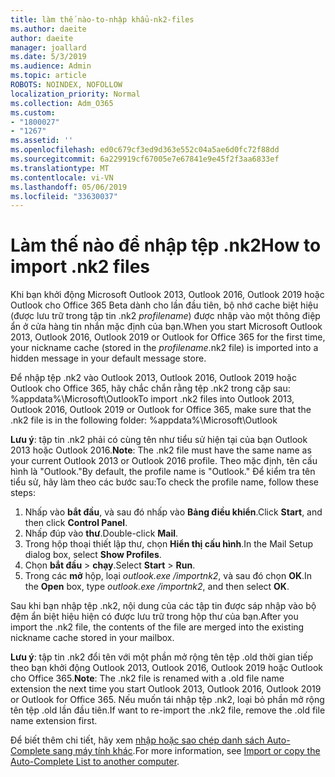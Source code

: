 ```yaml
---
title: làm thế nào-to-nhập khẩu-nk2-files
ms.author: daeite
author: daeite
manager: joallard
ms.date: 5/3/2019
ms.audience: Admin
ms.topic: article
ROBOTS: NOINDEX, NOFOLLOW
localization_priority: Normal
ms.collection: Adm_O365
ms.custom:
- "1800027"
- "1267"
ms.assetid: ''
ms.openlocfilehash: ed0c679cf3ed9d363e552c04a5ae6d0fc72f88dd
ms.sourcegitcommit: 6a229919cf67005e7e67841e9e45f2f3aa6833ef
ms.translationtype: MT
ms.contentlocale: vi-VN
ms.lasthandoff: 05/06/2019
ms.locfileid: "33630037"
---
```

# <a name="how-to-import-nk2-files"></a><span data-ttu-id="431ee-102">Làm thế nào để nhập tệp .nk2</span><span class="sxs-lookup"><span data-stu-id="431ee-102">How to import .nk2 files</span></span> 

<span data-ttu-id="431ee-103">Khi bạn khởi động Microsoft Outlook 2013, Outlook 2016, Outlook 2019 hoặc Outlook cho Office 365 Beta dành cho lần đầu tiên, bộ nhớ cache biệt hiệu (được lưu trữ trong tập tin .nk2 *profilename*) được nhập vào một thông điệp ẩn ở cửa hàng tin nhắn mặc định của bạn.</span><span class="sxs-lookup"><span data-stu-id="431ee-103">When you start Microsoft Outlook 2013, Outlook 2016, Outlook 2019 or Outlook for Office 365 for the first time, your nickname cache (stored in the *profilename*.nk2 file) is imported into a hidden message in your default message store.</span></span>

<span data-ttu-id="431ee-104">Để nhập tệp .nk2 vào Outlook 2013, Outlook 2016, Outlook 2019 hoặc Outlook cho Office 365, hãy chắc chắn rằng tệp .nk2 trong cặp sau: %appdata%\Microsoft\Outlook</span><span class="sxs-lookup"><span data-stu-id="431ee-104">To import .nk2 files into Outlook 2013, Outlook 2016, Outlook 2019 or Outlook for Office 365, make sure that the .nk2 file is in the following folder: %appdata%\Microsoft\Outlook</span></span>

<span data-ttu-id="431ee-105">**Lưu ý**: tập tin .nk2 phải có cùng tên như tiểu sử hiện tại của bạn Outlook 2013 hoặc Outlook 2016.</span><span class="sxs-lookup"><span data-stu-id="431ee-105">**Note**: The .nk2 file must have the same name as your current Outlook 2013 or Outlook 2016 profile.</span></span> <span data-ttu-id="431ee-106">Theo mặc định, tên cấu hình là "Outlook."</span><span class="sxs-lookup"><span data-stu-id="431ee-106">By default, the profile name is "Outlook."</span></span> <span data-ttu-id="431ee-107">Để kiểm tra tên tiểu sử, hãy làm theo các bước sau:</span><span class="sxs-lookup"><span data-stu-id="431ee-107">To check the profile name, follow these steps:</span></span> 
1. <span data-ttu-id="431ee-108">Nhấp vào **bắt đầu**, và sau đó nhấp vào **Bảng điều khiển**.</span><span class="sxs-lookup"><span data-stu-id="431ee-108">Click **Start**, and then click **Control Panel**.</span></span>
2. <span data-ttu-id="431ee-109">Nhấp đúp vào **thư**.</span><span class="sxs-lookup"><span data-stu-id="431ee-109">Double-click **Mail**.</span></span>
3. <span data-ttu-id="431ee-110">Trong hộp thoại thiết lập thư, chọn **Hiển thị cấu hình**.</span><span class="sxs-lookup"><span data-stu-id="431ee-110">In the Mail Setup dialog box, select **Show Profiles**.</span></span>
4. <span data-ttu-id="431ee-111">Chọn **bắt đầu** > **chạy**.</span><span class="sxs-lookup"><span data-stu-id="431ee-111">Select **Start** > **Run**.</span></span>
5. <span data-ttu-id="431ee-112">Trong các **mở** hộp, loại *outlook.exe /importnk2*, và sau đó chọn **OK**.</span><span class="sxs-lookup"><span data-stu-id="431ee-112">In the **Open** box, type *outlook.exe /importnk2*, and then select **OK**.</span></span> 

<span data-ttu-id="431ee-113">Sau khi bạn nhập tệp .nk2, nội dung của các tập tin được sáp nhập vào bộ đệm ẩn biệt hiệu hiện có được lưu trữ trong hộp thư của bạn.</span><span class="sxs-lookup"><span data-stu-id="431ee-113">After you import the .nk2 file, the contents of the file are merged into the existing nickname cache stored in your mailbox.</span></span>

<span data-ttu-id="431ee-114">**Lưu ý**: tập tin .nk2 đổi tên với một phần mở rộng tên tệp .old thời gian tiếp theo bạn khởi động Outlook 2013, Outlook 2016, Outlook 2019 hoặc Outlook cho Office 365.</span><span class="sxs-lookup"><span data-stu-id="431ee-114">**Note**: The .nk2 file is renamed with a .old file name extension the next time you start Outlook 2013, Outlook 2016, Outlook 2019 or Outlook for Office 365.</span></span> <span data-ttu-id="431ee-115">Nếu muốn tái nhập tệp .nk2, loại bỏ phần mở rộng tên tệp .old lần đầu tiên.</span><span class="sxs-lookup"><span data-stu-id="431ee-115">If want to re-import the .nk2 file, remove the .old file name extension first.</span></span>

<span data-ttu-id="431ee-116">Để biết thêm chi tiết, hãy xem [nhập hoặc sao chép danh sách Auto-Complete sang máy tính khác](https://support.microsoft.com/en-us/help/2806550/how-to-import-nk2-files-into-outlook%).</span><span class="sxs-lookup"><span data-stu-id="431ee-116">For more information, see [Import or copy the Auto-Complete List to another computer](https://support.microsoft.com/en-us/help/2806550/how-to-import-nk2-files-into-outlook%).</span></span>